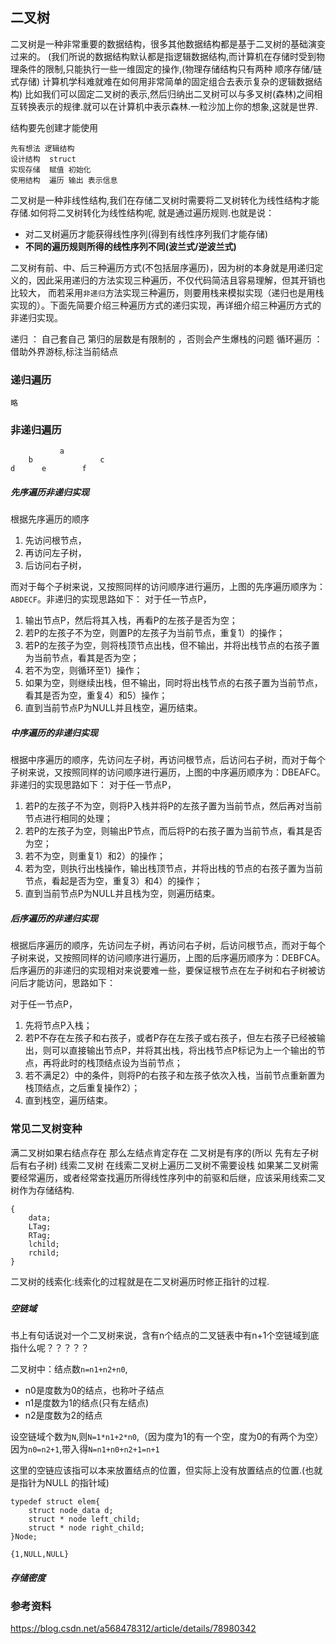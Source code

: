 ## 二叉树

二叉树是一种非常重要的数据结构，很多其他数据结构都是基于二叉树的基础演变过来的。
(我们所说的数据结构默认都是指逻辑数据结构,而计算机在存储时受到物理条件的限制,只能执行一些一维固定的操作,(物理存储结构只有两种 顺序存储/链式存储) 计算机学科难就难在如何用非常简单的固定组合去表示复杂的逻辑数据结构)
比如我们可以固定二叉树的表示,然后归纳出二叉树可以与多叉树(森林)之间相互转换表示的规律.就可以在计算机中表示森林.一粒沙加上你的想象,这就是世界.

结构要先创建才能使用

    先有想法 逻辑结构
    设计结构  struct
    实现存储  赋值 初始化
    使用结构  遍历 输出 表示信息

二叉树是一种非线性结构,我们在存储二叉树时需要将二叉树转化为线性结构才能存储.如何将二叉树转化为线性结构呢,
就是通过遍历规则.也就是说：

 - 对二叉树遍历才能获得线性序列(得到有线性序列我们才能存储)
 - **不同的遍历规则所得的线性序列不同(波兰式/逆波兰式)**
  
二叉树有前、中、后三种遍历方式(不包括层序遍历)，因为树的本身就是用递归定义的，因此采用递归的方法实现三种遍历，不仅代码简洁且容易理解，但其开销也比较大，
而若采用`非递归`方法实现三种遍历，则要用栈来模拟实现（递归也是用栈实现的）。下面先简要介绍三种遍历方式的递归实现，再详细介绍三种遍历方式的非递归实现。

递归    ： 自己套自己   第归的层数是有限制的 ，否则会产生爆栈的问题
循环遍历 ： 借助外界游标,标注当前结点

### 递归遍历

    略
    
### 非递归遍历

               a
        b               c
    d      e        f


##### 先序遍历非递归实现 

根据先序遍历的顺序

 1. 先访问根节点，
 1. 再访问左子树，
 1. 后访问右子树，

 
而对于每个子树来说，又按照同样的访问顺序进行遍历，上图的先序遍历顺序为：`ABDECF`。非递归的实现思路如下：
对于任一节点P，

 1. 输出节点P，然后将其入栈，再看P的左孩子是否为空；
 2. 若P的左孩子不为空，则置P的左孩子为当前节点，重复1）的操作；
 3. 若P的左孩子为空，则将栈顶节点出栈，但不输出，并将出栈节点的右孩子置为当前节点，看其是否为空；
 4. 若不为空，则循环至1）操作；
 5. 如果为空，则继续出栈，但不输出，同时将出栈节点的右孩子置为当前节点，看其是否为空，重复4）和5）操作；
 6. 直到当前节点P为NULL并且栈空，遍历结束。

##### 中序遍历的非递归实现

根据中序遍历的顺序，先访问左子树，再访问根节点，后访问右子树，而对于每个子树来说，又按照同样的访问顺序进行遍历，上图的中序遍历顺序为：DBEAFC。非递归的实现思路如下：
对于任一节点P，

 1. 若P的左孩子不为空，则将P入栈并将P的左孩子置为当前节点，然后再对当前节点进行相同的处理；
 2. 若P的左孩子为空，则输出P节点，而后将P的右孩子置为当前节点，看其是否为空；
 3. 若不为空，则重复1）和2）的操作；
 4. 若为空，则执行出栈操作，输出栈顶节点，并将出栈的节点的右孩子置为当前节点，看起是否为空，重复3）和4）的操作；
 5. 直到当前节点P为NULL并且栈为空，则遍历结束。

##### 后序遍历的非递归实现

根据后序遍历的顺序，先访问左子树，再访问右子树，后访问根节点，而对于每个子树来说，又按照同样的访问顺序进行遍历，上图的后序遍历顺序为：DEBFCA。
后序遍历的非递归的实现相对来说要难一些，要保证根节点在左子树和右子树被访问后才能访问，思路如下：

对于任一节点P，

 1. 先将节点P入栈；
 2. 若P不存在左孩子和右孩子，或者P存在左孩子或右孩子，但左右孩子已经被输出，则可以直接输出节点P，并将其出栈，将出栈节点P标记为上一个输出的节点，再将此时的栈顶结点设为当前节点；
 3. 若不满足2）中的条件，则将P的右孩子和左孩子依次入栈，当前节点重新置为栈顶结点，之后重复操作2）；
 4. 直到栈空，遍历结束。

### 常见二叉树变种
 
满二叉树如果右结点存在 那么左结点肯定存在
二叉树是有序的(所以 先有左子树 后有右子树)
线索二叉树  在线索二叉树上遍历二叉树不需要设栈 如果某二叉树需要经常遍历，或者经常查找遍历所得线性序列中的前驱和后继，应该采用线索二叉树作为存储结构.

    {
        data;
        LTag;
        RTag;
        lchild;
        rchild;
    }
    
二叉树的线索化:线索化的过程就是在二叉树遍历时修正指针的过程.
        

### 

##### 空链域 

书上有句话说对一个二叉树来说，含有n个结点的二叉链表中有n+1个空链域到底指什么呢？？？？？

二叉树中：结点数`n=n1+n2+n0`,

 - n0是度数为0的结点，也称叶子结点
 - n1是度数为1的结点(只有左结点)
 - n2是度数为2的结点
 
设空链域个数为`N`,则`N=1*n1+2*n0`,（因为度为1的有一个空，度为0的有两个为空）
因为`n0=n2+1`,带入得`N=n1+n0+n2+1=n+1`

这里的空链应该指可以本来放置结点的位置，但实际上没有放置结点的位置.(也就是指针为NULL 的指针域)

    typedef struct elem{
        struct node_data d;
        struct * node left_child;
        struct * node right_child;
    }Node;

    {1,NULL,NULL}

##### 存储密度



### 参考资料

https://blog.csdn.net/a568478312/article/details/78980342
